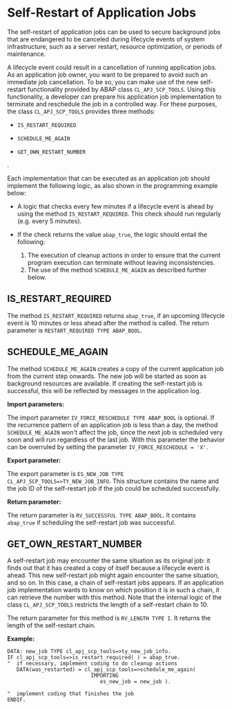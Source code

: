 <!-- loio76ce7b2660054eb7871f3281fc715bf6 -->

# Self-Restart of Application Jobs

The self-restart of application jobs can be used to secure background jobs that are endangered to be canceled during lifecycle events of system infrastructure, such as a server restart, resource optimization, or periods of maintenance.

A lifecycle event could result in a cancellation of running application jobs. As an application job owner, you want to be prepared to avoid such an immediate job cancellation. To be so, you can make use of the new self-restart functionality provided by ABAP class `CL_APJ_SCP_TOOLS`. Using this functionality, a developer can prepare his application job implementation to terminate and reschedule the job in a controlled way. For these purposes, the class `CL_APJ_SCP_TOOLS` provides three methods:

-   `IS_RESTART_REQUIRED`

-   `SCHEDULE_ME_AGAIN`

-   `GET_OWN_RESTART_NUMBER`


.

Each implementation that can be executed as an application job should implement the following logic, as also shown in the programming example below:

-   A logic that checks every few minutes if a lifecycle event is ahead by using the method `IS_RESTART_REQUIRED`. This check should run regularly \(e.g. every 5 minutes\).

-   If the check returns the value `abap_true`, the logic should entail the following:
    1.  The execution of cleanup actions in order to ensure that the current program execution can terminate without leaving inconsistencies.
    2.  The use of the method `SCHEDULE_ME_AGAIN` as described further below.




<a name="loio76ce7b2660054eb7871f3281fc715bf6__section_d33_fcs_4qb"/>

## IS\_RESTART\_REQUIRED

The method `IS_RESTART_REQUIRED` returns `abap_true`, if an upcoming lifecycle event is 10 minutes or less ahead after the method is called. The return parameter is `RESTART_REQUIRED TYPE ABAP_BOOL`.



<a name="loio76ce7b2660054eb7871f3281fc715bf6__section_w5p_jcs_4qb"/>

## SCHEDULE\_ME\_AGAIN

The method `SCHEDULE_ME_AGAIN` creates a copy of the current application job from the current step onwards. The new job will be started as soon as background resources are available. If creating the self-restart job is successful, this will be reflected by messages in the application log.

**Import parameters:**

The import parameter `IV_FORCE_RESCHEDULE TYPE ABAP_BOOL` is optional. If the recurrence pattern of an application job is less than a day, the method `SCHEDULE_ME_AGAIN` won't affect the job, since the next job is scheduled very soon and will run regardless of the last job. With this parameter the behavior can be overruled by setting the parameter `IV_FORCE_RESCHEDULE = 'X'`.

**Export parameter:**

The export parameter is `ES_NEW_JOB TYPE CL_APJ_SCP_TOOLS=>TY_NEW_JOB_INFO`. This structure contains the name and the job ID of the self-restart job if the job could be scheduled successfully.

**Return parameter:**

The return parameter is `RV_SUCCESSFUL TYPE ABAP_BOOL`. It contains `abap_true` if scheduling the self-restart job was successful.



<a name="loio76ce7b2660054eb7871f3281fc715bf6__section_wvy_y2s_4qb"/>

## GET\_OWN\_RESTART\_NUMBER

A self-restart job may encounter the same situation as its original job: it finds out that it has created a copy of itself because a lifecycle event is ahead. This new self-restart job might again encounter the same situation, and so on. In this case, a chain of self-restart jobs appears. If an application job implementation wants to know on which position it is in such a chain, it can retrieve the number with this method. Note that the internal logic of the class `CL_APJ_SCP_TOOLS` restricts the length of a self-restart chain to 10.

The return parameter for this method is `RV_LENGTH TYPE I`. It returns the length of the self-restart chain.

**Example:**

```lang-abap
DATA: new_job TYPE cl_apj_scp_tools=>ty_new_job_info.
IF cl_apj_scp_tools=>is_restart_required( ) = abap_true.
"  if necessary, implement coding to do cleanup actions
   DATA(was_restarted) = cl_apj_scp_tools=>schedule_me_again(
                           IMPORTING
                              es_new_job = new_job ).

"  implement coding that finishes the job
ENDIF.
```


